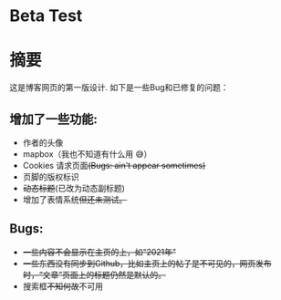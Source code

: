 # Beta Test

# 摘要
这是博客网页的第一版设计. 如下是一些Bug和已修复的问题：
## 增加了一些功能:
 - 作者的头像
 - mapbox（我也不知道有什么用 :sweat_smile:）
 - Cookies 请求页面~~(Bugs: ain't appear sometimes)~~
 - 页脚的版权标识
 - ~~动态标题~~(已改为动态副标题)
 - 增加了表情系统~~但还未测试。~~
## Bugs:
 - ~~一些内容不会显示在主页的上，如“2021年”~~
 - ~~一些东西没有同步到Github，比如主页上的帖子是不可见的，网页发布时，“文章”页面上的标题仍然是默认的。~~
 - 搜索框~~不知何故~~不可用

